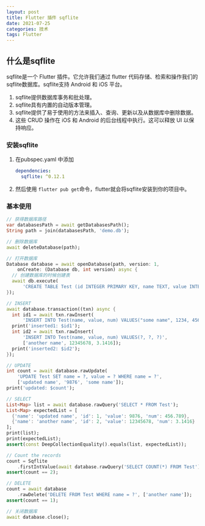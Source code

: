 ```yaml
---
layout: post
title: Flutter 插件 sqflite
date: 2021-07-25
categories: 技术
tags: Flutter 
---
```


## 什么是sqflite

sqflite是一个 Flutter 插件。它允许我们通过 flutter 代码存储、检索和操作我们的 sqflite数据库。sqflite支持 Android 和 iOS 平台。

1. sqflite提供数据库事务和批处理。
2. sqflite具有内置的自动版本管理。
3. sqflite提供了易于使用的方法来插入、查询、更新以及从数据库中删除数据。
4. 这些 CRUD 操作在 iOS 和 Android 的后台线程中执行。这可以释放 UI 以保持响应。

### 安装sqflite

1. 在pubspec.yaml 中添加

   ~~~yml
   dependencies:
     sqflite: ^0.12.1
   ~~~

2. 然后使用 `flutter pub get`命令，flutter就会将sqflite安装到你的项目中。

### 基本使用

```dart
// 获得数据库路径
var databasesPath = await getDatabasesPath();
String path = join(databasesPath, 'demo.db');

// 删除数据库
await deleteDatabase(path);

// 打开数据库
Database database = await openDatabase(path, version: 1,
    onCreate: (Database db, int version) async {
  // 创建数据库的时候创建表
  await db.execute(
      'CREATE TABLE Test (id INTEGER PRIMARY KEY, name TEXT, value INTEGER, num REAL)');
});

// INSERT
await database.transaction((txn) async {
  int id1 = await txn.rawInsert(
      'INSERT INTO Test(name, value, num) VALUES("some name", 1234, 456.789)');
  print('inserted1: $id1');
  int id2 = await txn.rawInsert(
      'INSERT INTO Test(name, value, num) VALUES(?, ?, ?)',
      ['another name', 12345678, 3.1416]);
  print('inserted2: $id2');
});

// UPDATE
int count = await database.rawUpdate(
    'UPDATE Test SET name = ?, value = ? WHERE name = ?',
    ['updated name', '9876', 'some name']);
print('updated: $count');

// SELECT
List<Map> list = await database.rawQuery('SELECT * FROM Test');
List<Map> expectedList = [
  {'name': 'updated name', 'id': 1, 'value': 9876, 'num': 456.789},
  {'name': 'another name', 'id': 2, 'value': 12345678, 'num': 3.1416}
];
print(list);
print(expectedList);
assert(const DeepCollectionEquality().equals(list, expectedList));

// Count the records
count = Sqflite
    .firstIntValue(await database.rawQuery('SELECT COUNT(*) FROM Test'));
assert(count == 2);

// DELETE
count = await database
    .rawDelete('DELETE FROM Test WHERE name = ?', ['another name']);
assert(count == 1);

// 关闭数据库
await database.close();
```
